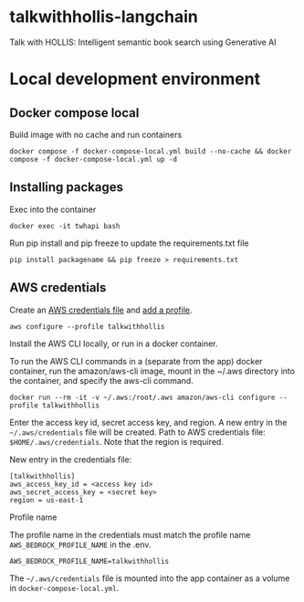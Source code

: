 # talkwithhollis-langchain
Talk with HOLLIS: Intelligent semantic book search using Generative AI

# Local development environment

## Docker compose local

Build image with no cache and run containers

```
docker compose -f docker-compose-local.yml build --no-cache && docker compose -f docker-compose-local.yml up -d
```

## Installing packages

Exec into the container

```
docker exec -it twhapi bash
```

Run pip install and pip freeze to update the requirements.txt file

```
pip install packagename && pip freeze > requirements.txt
```

## AWS credentials

Create an [AWS credentials file](https://docs.aws.amazon.com/cli/latest/userguide/cli-configure-files.html) and [add a profile](https://docs.aws.amazon.com/cli/latest/reference/configure/#synopsis).

```
aws configure --profile talkwithhollis
```

Install the AWS CLI locally, or run in a docker container.

To run the AWS CLI commands in a (separate from the app) docker container, run the amazon/aws-cli image, mount in the ~/.aws directory into the container, and specify the aws-cli command.

```
docker run --rm -it -v ~/.aws:/root/.aws amazon/aws-cli configure --profile talkwithhollis
```

Enter the access key id, secret access key, and region. A new entry in the `~/.aws/credentials` file will be created. Path to AWS credentials file: `$HOME/.aws/credentials`. Note that the region is required.

New entry in the credentials file:

```
[talkwithhollis]
aws_access_key_id = <access key id>
aws_secret_access_key = <secret key>
region = us-east-1
```

Profile name

The profile name in the credentials must match the profile name `AWS_BEDROCK_PROFILE_NAME` in the .env.

```
AWS_BEDROCK_PROFILE_NAME=talkwithhollis
```

The `~/.aws/credentials` file is mounted into the app container as a volume in `docker-compose-local.yml`.
